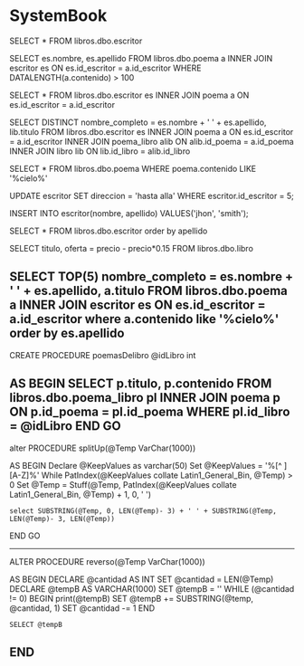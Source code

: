 # SystemBook

SELECT * FROM libros.dbo.escritor

SELECT es.nombre, es.apellido FROM libros.dbo.poema a 
INNER JOIN escritor es ON es.id_escritor = a.id_escritor
WHERE DATALENGTH(a.contenido) > 100

SELECT * FROM libros.dbo.escritor es
INNER JOIN poema a ON es.id_escritor = a.id_escritor


SELECT DISTINCT nombre_completo = es.nombre + ' ' + es.apellido, lib.titulo  FROM libros.dbo.escritor es
INNER JOIN poema a ON es.id_escritor = a.id_escritor
INNER JOIN poema_libro alib ON alib.id_poema = a.id_poema
INNER JOIN libro lib ON lib.id_libro = alib.id_libro

SELECT * FROM libros.dbo.poema WHERE poema.contenido LIKE '%cielo%' 

UPDATE escritor SET direccion = 'hasta alla' WHERE escritor.id_escritor = 5;

INSERT INTO escritor(nombre, apellido) VALUES('jhon', 'smith');

SELECT * FROM libros.dbo.escritor order by apellido

SELECT titulo, oferta = precio - precio*0.15 FROM libros.dbo.libro

SELECT TOP(5) nombre_completo = es.nombre + ' ' + es.apellido, a.titulo  FROM libros.dbo.poema a 
INNER JOIN escritor es ON es.id_escritor = a.id_escritor
where a.contenido like '%cielo%'
order by es.apellido
------
CREATE PROCEDURE poemasDelibro
@idLibro int

AS
BEGIN
	SELECT p.titulo, p.contenido FROM libros.dbo.poema_libro pl 
	INNER JOIN poema p ON p.id_poema = pl.id_poema
	WHERE pl.id_libro = @idLibro
END
GO
---------

alter PROCEDURE splitUp(@Temp VarChar(1000))

AS
BEGIN
	Declare @KeepValues as varchar(50)
    Set @KeepValues = '%[^ ][A-Z]%'
    While PatIndex(@KeepValues collate Latin1_General_Bin, @Temp) > 0
        Set @Temp = Stuff(@Temp, PatIndex(@KeepValues collate Latin1_General_Bin, @Temp) + 1, 0, ' ')
	
	select SUBSTRING(@Temp, 0, LEN(@Temp)- 3) + ' ' + SUBSTRING(@Temp, LEN(@Temp)- 3, LEN(@Temp))

END
GO

-----
ALTER PROCEDURE reverso(@Temp VarChar(1000))

AS
BEGIN
	DECLARE	@cantidad AS INT
	SET @cantidad = LEN(@Temp)
	DECLARE @tempB AS VARCHAR(1000)
	SET @tempB = ''
	WHILE (@cantidad != 0)
	BEGIN
		print(@tempB)
		SET @tempB += SUBSTRING(@temp, @cantidad, 1)
		SET @cantidad -= 1
	END
	
	SELECT @tempB
END
------
